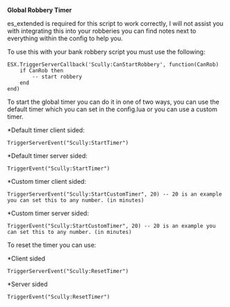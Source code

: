 **Global Robbery Timer**                
	  
	  
es_extended is required for this script to work correctly, I will not assist you with integrating this into your robberies you can find notes next to everything within the config to help you.	  
	  

To use this with your bank robbery script you must use the following:

    ESX.TriggerServerCallback('Scully:CanStartRobbery', function(CanRob)
	    if CanRob then
		    -- start robbery
	    end
    end)

To start the global timer you can do it in one of two ways, you can use the default timer which you can set in the config.lua or you can use a custom timer.

*Default timer client sided:

    TriggerServerEvent("Scully:StartTimer")
   
*Default timer server sided:

    TriggerEvent("Scully:StartTimer")
    
*Custom timer client sided:

    TriggerServerEvent("Scully:StartCustomTimer", 20) -- 20 is an example you can set this to any number. (in minutes)
   
*Custom timer server sided:

    TriggerEvent("Scully:StartCustomTimer", 20) -- 20 is an example you can set this to any number. (in minutes)
    
To reset the timer you can use:

*Client sided
    
    TriggerServerEvent("Scully:ResetTimer")
    
*Server sided
    
    TriggerEvent("Scully:ResetTimer")

